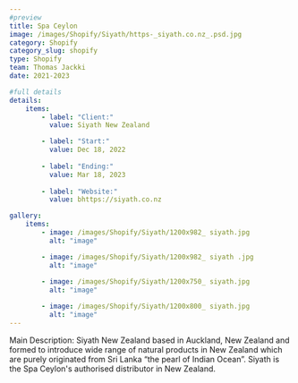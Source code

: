 ```yaml
---
#preview
title: Spa Ceylon
image: /images/Shopify/Siyath/https-_siyath.co.nz_.psd.jpg
category: Shopify
category_slug: shopify
type: Shopify
team: Thomas Jackki
date: 2021-2023

#full details
details:
    items:
        - label: "Client:"
          value: Siyath New Zealand

        - label: "Start:"
          value: Dec 18, 2022
        
        - label: "Ending:"
          value: Mar 18, 2023
        
        - label: "Website:"
          value: bhttps://siyath.co.nz

gallery: 
    items:
        - image: /images/Shopify/Siyath/1200x982_ siyath.jpg
          alt: "image"

        - image: /images/Shopify/Siyath/1200x982_ siyath .jpg
          alt: "image"
        
        - image: /images/Shopify/Siyath/1200x750_ siyath.jpg
          alt: "image"

        - image: /images/Shopify/Siyath/1200x800_ siyath.jpg
          alt: "image"
---
```


Main Description: Siyath New Zealand based in Auckland, New Zealand and formed to introduce wide range of natural products in New Zealand which are purely originated from Sri Lanka “the pearl of Indian Ocean”. Siyath is the Spa Ceylon's authorised distributor in New Zealand.
